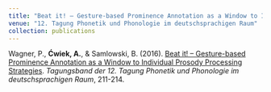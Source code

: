 ```yaml
---
title: "Beat it! – Gesture-based Prominence Annotation as a Window to Individual Prosody Processing Strategies"
venue: "12. Tagung Phonetik und Phonologie im deutschsprachigen Raum"
collection: publications
---
```


Wagner, P., <b>Ćwiek, A.</b>, & Samlowski, B. (2016). [Beat it! – Gesture-based Prominence Annotation as a Window to Individual Prosody Processing Strategies](https://pub.uni-bielefeld.de/download/2905407/2905410/wagner_cwiek_samlowski2016.pdf). <i>Tagungsband der 12. Tagung Phonetik und Phonologie im deutschsprachigen Raum</i>, 211-214.
